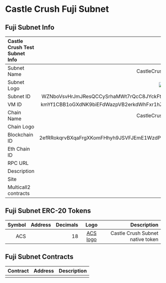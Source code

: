 # Castle Crush Fuji Subnet

## Fuji Subnet Info

| Castle Crush Test Subnet Info |                                                                                               |
| :---------------------------- | --------------------------------------------------------------------------------------------: |
| Subnet Name                   |                                                                         CastleCrushTestSubnet |
| Subnet Logo                   | ![subnet logo](https://cc-marketplace-stg.wildlife.io/static/media/castle-crush.e6a78fa6.png) |
| Subnet ID                     |                                             WZNboVsvHrJmJResQCCySrhaMWt7rQcC8JYckFtVevJkqCHPv |
| VM ID                         |                                             kmYf1CBB1oGXdNK9biEFdWazpVB2erkdWhFxr1hZZabapwZXX |
| Chain Name                    |                                                                         CastleCrushTestSubnet |
| Chain Logo                    |  ![chain logo](https://cc-marketplace-stg.wildlife.io/static/media/castle-crush.e6a78fa6.png) |
| Blockchain ID                 |                                            2efRRokqrvBXqaFrgXKomFHhyh9JSVFJEmE1WzdP1KxDbBksFS |
| Eth Chain ID                  |                                                                                         31416 |
| RPC URL                       |                                                                                               |
| Description                   |                                                                                               |
| Site                          |                                                                                               |
| Multicall2 contracts          |                                                                                               |

## Fuji Subnet ERC-20 Tokens

| Symbol | Address | Decimals |                              Logo                              |                      Description |
| -----: | ------: | -------: | :------------------------------------------------------------: | -------------------------------: |
|    ACS |         |       18 | [ACS logo](https://cc-marketplace-stg.wildlife.io/favicon.ico) | Castle Crush Subnet native token |

## Fuji Subnet Contracts

| Contract | Address | Description |
| -------: | ------: | ----------: |
|          |         |             |
